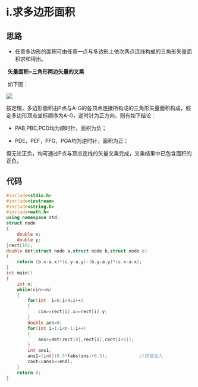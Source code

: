 # i.求多边形面积

## 思路

- 任意多边形的面积可由任意一点与多边形上依次两点连线构成的三角形矢量面积求和得出。

​    **矢量面积=三角形两边矢量的叉乘**

​    如下图：

![](https://images0.cnblogs.com/blog/317502/201303/28225014-8a8e835f0a52475189c9f6c7beb5963b.png)

按定理，多边形面积由P点与A-G的各顶点连接所构成的三角形矢量面积构成，假定多边形顶点坐标顺序为A-G，逆时针为正方向，则有如下结论：

- PAB,PBC,PCD均为顺时针，面积为负；

- PDE，PEF，PFG，PGA均为逆时针，面积为正；

但无论正负，均可通过P点与顶点连线的矢量叉乘完成，叉乘结果中已包含面积的正负。

## 代码

```C++
#include<stdio.h>
#include<iostream>
#include<string.h>
#include<math.h> 
using namespace std;
struct node
{
	double x;
	double y;
}rect[10];
double det(struct node a,struct node b,struct node c)
{
	return (b.x-a.x)*(c.y-a.y)-(b.y-a.y)*(c.x-a.x);
}
int main()
{
	int n;
	while(cin>>n)
	{
		for(int  i=0;i<n;i++)
		{
			cin>>rect[i].x>>rect[i].y;
		}
		double ans=0;
		for(int i=1;i<n-1;i++)
		{
			ans+=det(rect[0],rect[i],rect[i+1]);
		}
		int ans1;
		ans1=(int)(0.5*fabs(ans)+0.5);            //四舍五入
		cout<<ans1<<endl;
	}
	return 0;
}
```



 